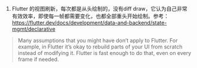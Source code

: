 1. Flutter 的视图刷新，每次都是从头绘制的，没有diff draw，它认为自己非常有效效率，即使每一帧都需要变化，也都全部重头开始绘制。参考：https://flutter.dev/docs/development/data-and-backend/state-mgmt/declarative

> Many assumptions that you might have don’t apply to Flutter. For example, in Flutter it’s okay to rebuild parts of your UI from scratch instead of modifying it. Flutter is fast enough to do that, even on every frame if needed.  

